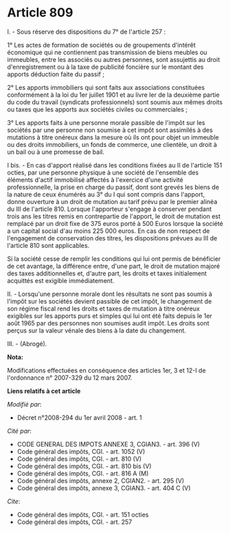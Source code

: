 # Article 809

I. - Sous réserve des dispositions du 7° de l'article 257 :

1° Les actes de formation de sociétés ou de groupements d'intérêt économique qui ne contiennent pas transmission de biens
meubles ou immeubles, entre les associés ou autres personnes, sont assujettis au droit d'enregistrement ou à la taxe de
publicité foncière sur le montant des apports déduction faite du passif ;

2° Les apports immobiliers qui sont faits aux associations constituées conformément à la loi du 1er juillet 1901 et au livre
Ier de la deuxième partie du code du travail (syndicats professionnels) sont soumis aux mêmes droits ou taxes que les apports
aux sociétés civiles ou commerciales ;

3° Les apports faits à une personne morale passible de l'impôt sur les sociétés par une personne non soumise à cet impôt sont
assimilés à des mutations à titre onéreux dans la mesure où ils ont pour objet un immeuble ou des droits immobiliers, un
fonds de commerce, une clientèle, un droit à un bail ou à une promesse de bail.

I bis. - En cas d'apport réalisé dans les conditions fixées au II de l'article 151 octies, par une personne physique à une
société de l'ensemble des éléments d'actif immobilisé affectés à l'exercice d'une activité professionnelle, la prise en
charge du passif, dont sont grevés les biens de la nature de ceux énumérés au 3° du I qui sont compris dans l'apport, donne
ouverture à un droit de mutation au tarif prévu par le premier alinéa du III de l'article 810. Lorsque l'apporteur s'engage à
conserver pendant trois ans les titres remis en contrepartie de l'apport, le droit de mutation est remplacé par un droit fixe
de 375 euros porté à 500 Euros lorsque la société a un capital social d'au moins 225 000 euros. En cas de non respect de
l'engagement de conservation des titres, les dispositions prévues au III de l'article 810 sont applicables.

Si la société cesse de remplir les conditions qui lui ont permis de bénéficier de cet avantage, la différence entre, d'une
part, le droit de mutation majoré des taxes additionnelles et, d'autre part, les droits et taxes initialement acquittés est
exigible immédiatement.

II. - Lorsqu'une personne morale dont les résultats ne sont pas soumis à l'impôt sur les sociétés devient passible de cet
impôt, le changement de son régime fiscal rend les droits et taxes de mutation à titre onéreux exigibles sur les apports purs
et simples qui lui ont été faits depuis le 1er août 1965 par des personnes non soumises audit impôt. Les droits sont perçus
sur la valeur vénale des biens à la date du changement.

III. - (Abrogé).

**Nota:**

Modifications effectuées en conséquence des articles 1er, 3 et 12-I de l'ordonnance n° 2007-329 du 12 mars 2007.

**Liens relatifs à cet article**

_Modifié par_:

  - Décret n°2008-294 du 1er avril 2008 - art. 1

_Cité par_:

  - CODE GENERAL DES IMPOTS ANNEXE 3, CGIAN3. - art. 396 (V)
  - Code général des impôts, CGI. - art. 1052 (V)
  - Code général des impôts, CGI. - art. 810 (V)
  - Code général des impôts, CGI. - art. 810 bis (V)
  - Code général des impôts, CGI. - art. 816 A (M)
  - Code général des impôts, annexe 2, CGIAN2. - art. 295 (V)
  - Code général des impôts, annexe 3, CGIAN3. - art. 404 C (V)

_Cite_:

  - Code général des impôts, CGI. - art. 151 octies
  - Code général des impôts, CGI. - art. 257

